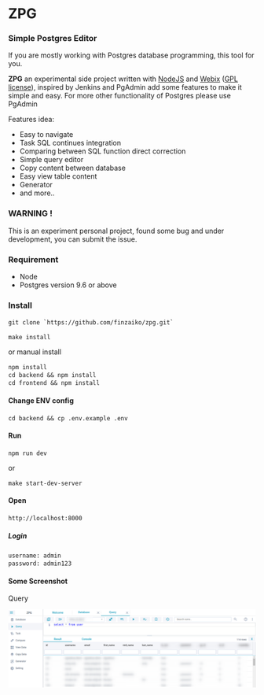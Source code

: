 # ZPG

### Simple Postgres Editor

If you are mostly working with Postgres database programming, this tool for you.

**ZPG** an experimental side project written with [NodeJS](https://nodejs.org) and [Webix](https://webix.com) ([GPL license](https://www.npmjs.com/package/webix)), inspired by Jenkins and PgAdmin add some features to make it simple and easy.
For more other functionality of Postgres please use PgAdmin

Features idea:

- Easy to navigate
- Task SQL continues integration
- Comparing between SQL function direct correction
- Simple query editor
- Copy content between database
- Easy view table content
- Generator
- and more..

### WARNING !

This is an experiment personal project, found some bug and under development, you can submit the issue.

### Requirement

- Node
- Postgres version 9.6 or above

### Install

```
git clone `https://github.com/finzaiko/zpg.git`
```

```
make install
```

or manual install

```
npm install
cd backend && npm install
cd frontend && npm install

```

#### Change ENV config

```
cd backend && cp .env.example .env
```

#### Run

```
npm run dev
```
or
```
make start-dev-server
```

#### Open

```
http://localhost:8000
```

##### Login

```
username: admin
password: admin123
```

#### Some Screenshot

Query

![query](assets-demo/zpg_query.png)

